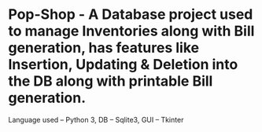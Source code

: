 # Pop-Shop - A Database project used to manage Inventories along with Bill generation, has features like Insertion, Updating & Deletion into the DB along with printable Bill generation.
Language used – Python 3, DB – Sqlite3, GUI – Tkinter
